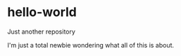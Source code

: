# hello-world
Just another repository

I'm just a total newbie wondering what all of this is about.
